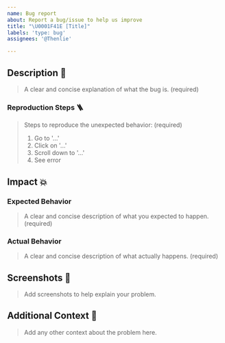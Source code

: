 ```yaml
---
name: Bug report
about: Report a bug/issue to help us improve
title: "\U0001F41E [Title]"
labels: 'type: bug'
assignees: '@Thenlie'

---
```


## Description 💬
> A clear and concise explanation of what the bug is. (required)

### Reproduction Steps 🪜
> Steps to reproduce the unexpected behavior: (required)
> 1. Go to '...'
> 2. Click on '...'
> 3. Scroll down to '...'
> 4. See error

## Impact 💥

### Expected Behavior
> A clear and concise description of what you expected to happen. (required)

### Actual Behavior
> A clear and concise description of what actually happens. (required)

## Screenshots 📸
> Add screenshots to help explain your problem.

## Additional Context 📝
> Add any other context about the problem here.
